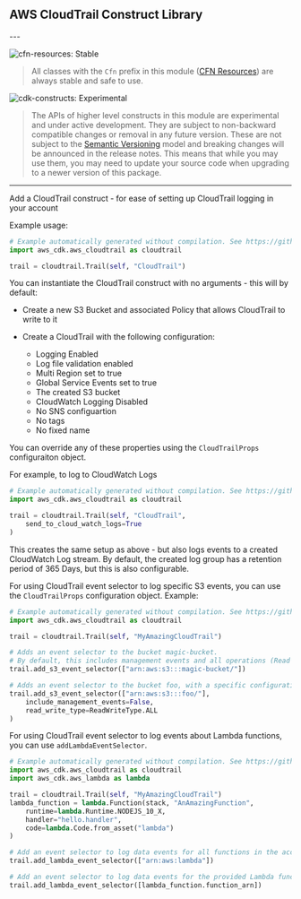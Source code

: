 ## AWS CloudTrail Construct Library

<!--BEGIN STABILITY BANNER-->---


![cfn-resources: Stable](https://img.shields.io/badge/cfn--resources-stable-success.svg?style=for-the-badge)

> All classes with the `Cfn` prefix in this module ([CFN Resources](https://docs.aws.amazon.com/cdk/latest/guide/constructs.html#constructs_lib)) are always stable and safe to use.

![cdk-constructs: Experimental](https://img.shields.io/badge/cdk--constructs-experimental-important.svg?style=for-the-badge)

> The APIs of higher level constructs in this module are experimental and under active development. They are subject to non-backward compatible changes or removal in any future version. These are not subject to the [Semantic Versioning](https://semver.org/) model and breaking changes will be announced in the release notes. This means that while you may use them, you may need to update your source code when upgrading to a newer version of this package.

---
<!--END STABILITY BANNER-->

Add a CloudTrail construct - for ease of setting up CloudTrail logging in your account

Example usage:

```python
# Example automatically generated without compilation. See https://github.com/aws/jsii/issues/826
import aws_cdk.aws_cloudtrail as cloudtrail

trail = cloudtrail.Trail(self, "CloudTrail")
```

You can instantiate the CloudTrail construct with no arguments - this will by default:

* Create a new S3 Bucket and associated Policy that allows CloudTrail to write to it
* Create a CloudTrail with the following configuration:

  * Logging Enabled
  * Log file validation enabled
  * Multi Region set to true
  * Global Service Events set to true
  * The created S3 bucket
  * CloudWatch Logging Disabled
  * No SNS configuartion
  * No tags
  * No fixed name

You can override any of these properties using the `CloudTrailProps` configuraiton object.

For example, to log to CloudWatch Logs

```python
# Example automatically generated without compilation. See https://github.com/aws/jsii/issues/826
import aws_cdk.aws_cloudtrail as cloudtrail

trail = cloudtrail.Trail(self, "CloudTrail",
    send_to_cloud_watch_logs=True
)
```

This creates the same setup as above - but also logs events to a created CloudWatch Log stream.
By default, the created log group has a retention period of 365 Days, but this is also configurable.

For using CloudTrail event selector to log specific S3 events,
you can use the `CloudTrailProps` configuration object.
Example:

```python
# Example automatically generated without compilation. See https://github.com/aws/jsii/issues/826
import aws_cdk.aws_cloudtrail as cloudtrail

trail = cloudtrail.Trail(self, "MyAmazingCloudTrail")

# Adds an event selector to the bucket magic-bucket.
# By default, this includes management events and all operations (Read + Write)
trail.add_s3_event_selector(["arn:aws:s3:::magic-bucket/"])

# Adds an event selector to the bucket foo, with a specific configuration
trail.add_s3_event_selector(["arn:aws:s3:::foo/"],
    include_management_events=False,
    read_write_type=ReadWriteType.ALL
)
```

For using CloudTrail event selector to log events about Lambda
functions, you can use `addLambdaEventSelector`.

```python
# Example automatically generated without compilation. See https://github.com/aws/jsii/issues/826
import aws_cdk.aws_cloudtrail as cloudtrail
import aws_cdk.aws_lambda as lambda

trail = cloudtrail.Trail(self, "MyAmazingCloudTrail")
lambda_function = lambda.Function(stack, "AnAmazingFunction",
    runtime=lambda.Runtime.NODEJS_10_X,
    handler="hello.handler",
    code=lambda.Code.from_asset("lambda")
)

# Add an event selector to log data events for all functions in the account.
trail.add_lambda_event_selector(["arn:aws:lambda"])

# Add an event selector to log data events for the provided Lambda functions.
trail.add_lambda_event_selector([lambda_function.function_arn])
```
